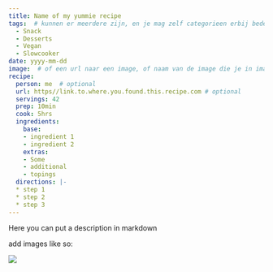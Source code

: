```yaml
---
title: Name of my yummie recipe
tags:  # kunnen er meerdere zijn, en je mag zelf categorieen erbij bedenken
  - Snack
  - Desserts
  - Vegan
  - Slowcooker
date: yyyy-mm-dd
image:  # of een url naar een image, of naam van de image die je in images/recipes/ folder hebt neergezet
recipe:
  person: me  # optional
  url: https//link.to.where.you.found.this.recipe.com # optional
  servings: 42
  prep: 10min
  cook: 5hrs
  ingredients:
    base: 
    - ingredient 1
    - ingredient 2
    extras:
    - Some
    - additional
    - topings
  directions: |-
  * step 1
  * step 2
  * step 3
---
```


Here you can put a description in markdown

add images like so:

![](/images/myimapge.png)
